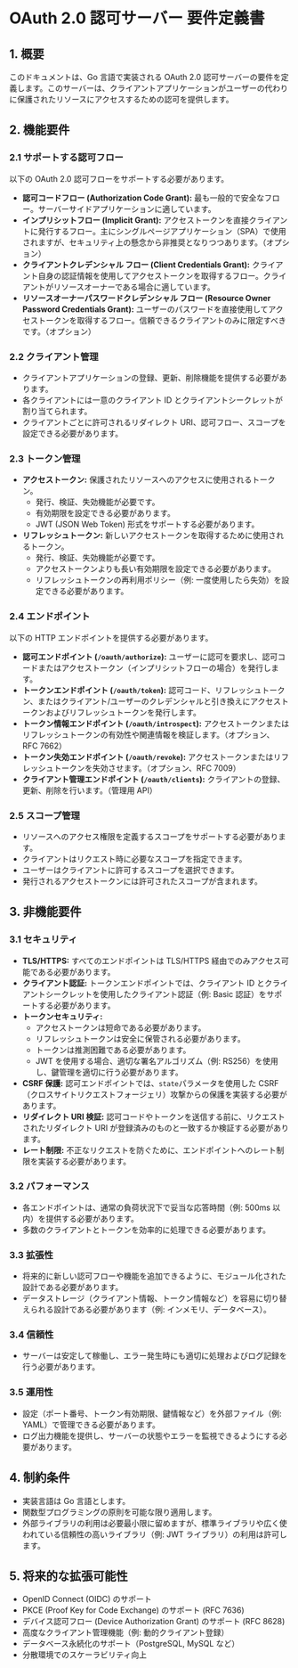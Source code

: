 # OAuth 2.0 認可サーバー 要件定義書

## 1. 概要

このドキュメントは、Go 言語で実装される OAuth 2.0 認可サーバーの要件を定義します。このサーバーは、クライアントアプリケーションがユーザーの代わりに保護されたリソースにアクセスするための認可を提供します。

## 2. 機能要件

### 2.1 サポートする認可フロー

以下の OAuth 2.0 認可フローをサポートする必要があります。

- **認可コードフロー (Authorization Code Grant):** 最も一般的で安全なフロー。サーバーサイドアプリケーションに適しています。
- **インプリシットフロー (Implicit Grant):** アクセストークンを直接クライアントに発行するフロー。主にシングルページアプリケーション（SPA）で使用されますが、セキュリティ上の懸念から非推奨となりつつあります。（オプション）
- **クライアントクレデンシャル フロー (Client Credentials Grant):** クライアント自身の認証情報を使用してアクセストークンを取得するフロー。クライアントがリソースオーナーである場合に適しています。
- **リソースオーナーパスワードクレデンシャル フロー (Resource Owner Password Credentials Grant):** ユーザーのパスワードを直接使用してアクセストークンを取得するフロー。信頼できるクライアントのみに限定すべきです。（オプション）

### 2.2 クライアント管理

- クライアントアプリケーションの登録、更新、削除機能を提供する必要があります。
- 各クライアントには一意のクライアント ID とクライアントシークレットが割り当てられます。
- クライアントごとに許可されるリダイレクト URI、認可フロー、スコープを設定できる必要があります。

### 2.3 トークン管理

- **アクセストークン:** 保護されたリソースへのアクセスに使用されるトークン。
  - 発行、検証、失効機能が必要です。
  - 有効期限を設定できる必要があります。
  - JWT (JSON Web Token) 形式をサポートする必要があります。
- **リフレッシュトークン:** 新しいアクセストークンを取得するために使用されるトークン。
  - 発行、検証、失効機能が必要です。
  - アクセストークンよりも長い有効期限を設定できる必要があります。
  - リフレッシュトークンの再利用ポリシー（例: 一度使用したら失効）を設定できる必要があります。

### 2.4 エンドポイント

以下の HTTP エンドポイントを提供する必要があります。

- **認可エンドポイント (`/oauth/authorize`):** ユーザーに認可を要求し、認可コードまたはアクセストークン（インプリシットフローの場合）を発行します。
- **トークンエンドポイント (`/oauth/token`):** 認可コード、リフレッシュトークン、またはクライアント/ユーザーのクレデンシャルと引き換えにアクセストークンおよびリフレッシュトークンを発行します。
- **トークン情報エンドポイント (`/oauth/introspect`):** アクセストークンまたはリフレッシュトークンの有効性や関連情報を検証します。（オプション、RFC 7662）
- **トークン失効エンドポイント (`/oauth/revoke`):** アクセストークンまたはリフレッシュトークンを失効させます。（オプション、RFC 7009）
- **クライアント管理エンドポイント (`/oauth/clients`):** クライアントの登録、更新、削除を行います。（管理用 API）

### 2.5 スコープ管理

- リソースへのアクセス権限を定義するスコープをサポートする必要があります。
- クライアントはリクエスト時に必要なスコープを指定できます。
- ユーザーはクライアントに許可するスコープを選択できます。
- 発行されるアクセストークンには許可されたスコープが含まれます。

## 3. 非機能要件

### 3.1 セキュリティ

- **TLS/HTTPS:** すべてのエンドポイントは TLS/HTTPS 経由でのみアクセス可能である必要があります。
- **クライアント認証:** トークンエンドポイントでは、クライアント ID とクライアントシークレットを使用したクライアント認証（例: Basic 認証）をサポートする必要があります。
- **トークンセキュリティ:**
  - アクセストークンは短命である必要があります。
  - リフレッシュトークンは安全に保管される必要があります。
  - トークンは推測困難である必要があります。
  - JWT を使用する場合、適切な署名アルゴリズム（例: RS256）を使用し、鍵管理を適切に行う必要があります。
- **CSRF 保護:** 認可エンドポイントでは、`state`パラメータを使用した CSRF（クロスサイトリクエストフォージェリ）攻撃からの保護を実装する必要があります。
- **リダイレクト URI 検証:** 認可コードやトークンを送信する前に、リクエストされたリダイレクト URI が登録済みのものと一致するか検証する必要があります。
- **レート制限:** 不正なリクエストを防ぐために、エンドポイントへのレート制限を実装する必要があります。

### 3.2 パフォーマンス

- 各エンドポイントは、通常の負荷状況下で妥当な応答時間（例: 500ms 以内）を提供する必要があります。
- 多数のクライアントとトークンを効率的に処理できる必要があります。

### 3.3 拡張性

- 将来的に新しい認可フローや機能を追加できるように、モジュール化された設計である必要があります。
- データストレージ（クライアント情報、トークン情報など）を容易に切り替えられる設計である必要があります（例: インメモリ、データベース）。

### 3.4 信頼性

- サーバーは安定して稼働し、エラー発生時にも適切に処理およびログ記録を行う必要があります。

### 3.5 運用性

- 設定（ポート番号、トークン有効期限、鍵情報など）を外部ファイル（例: YAML）で管理できる必要があります。
- ログ出力機能を提供し、サーバーの状態やエラーを監視できるようにする必要があります。

## 4. 制約条件

- 実装言語は Go 言語とします。
- 関数型プログラミングの原則を可能な限り適用します。
- 外部ライブラリの利用は必要最小限に留めますが、標準ライブラリや広く使われている信頼性の高いライブラリ（例: JWT ライブラリ）の利用は許可します。

## 5. 将来的な拡張可能性

- OpenID Connect (OIDC) のサポート
- PKCE (Proof Key for Code Exchange) のサポート (RFC 7636)
- デバイス認可フロー (Device Authorization Grant) のサポート (RFC 8628)
- 高度なクライアント管理機能（例: 動的クライアント登録）
- データベース永続化のサポート（PostgreSQL, MySQL など）
- 分散環境でのスケーラビリティ向上
